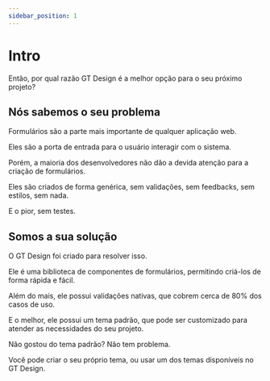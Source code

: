 ```yaml
---
sidebar_position: 1
---
```


# Intro
Então, por qual razão GT Design é a melhor opção para o seu próximo projeto?

## Nós sabemos o seu problema
Formulários são a parte mais importante de qualquer aplicação web. 

Eles são a porta de entrada para o usuário interagir com o sistema.

Porém, a maioria dos desenvolvedores não dão a devida atenção para a criação de formulários.

Eles são criados de forma genérica, sem validações, sem feedbacks, sem estilos, sem nada. 

E o pior, sem testes.

## Somos a sua solução

O GT Design foi criado para resolver isso.

Ele é uma biblioteca de componentes de formulários, permitindo criá-los de forma rápida e fácil.

Além do mais, ele possui validações nativas, que cobrem cerca de 80% dos casos de uso.

E o melhor, ele possui um tema padrão, que pode ser customizado para atender as necessidades do seu projeto.

Não gostou do tema padrão? Não tem problema.  

Você pode criar o seu próprio tema, ou usar um dos temas disponíveis no GT Design. 
